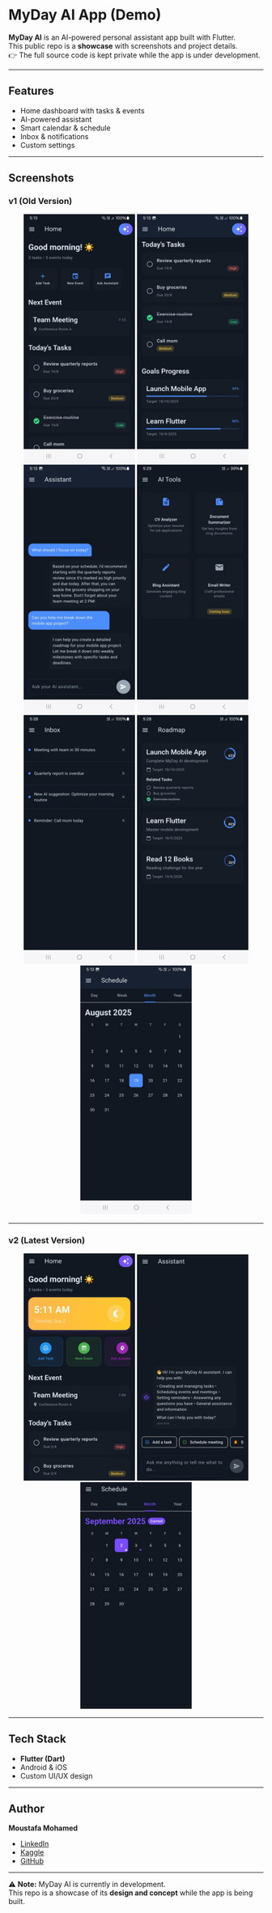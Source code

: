 # MyDay AI App (Demo)

**MyDay AI** is an AI-powered personal assistant app built with Flutter.  
This public repo is a **showcase** with screenshots and project details.  
👉 The full source code is kept private while the app is under development.

---

## Features
- Home dashboard with tasks & events  
- AI-powered assistant  
- Smart calendar & schedule  
- Inbox & notifications  
- Custom settings  

---

## Screenshots

### v1 (Old Version)

<p align="center">
  <img src="screenshots/v1/home.png" width="220" alt="Home v1" />
  <img src="screenshots/v1/home2.png" width="220" alt="Home (alt) v1" />
  <img src="screenshots/v1/ai-assistant.png" width="220" alt="AI Assistant v1" />
  <img src="screenshots/v1/ai-tools.png" width="220" alt="AI Tools v1" />
  <img src="screenshots/v1/inbox.png" width="220" alt="Inbox v1" />
  <img src="screenshots/v1/roadmap.png" width="220" alt="Roadmap v1" />
  <img src="screenshots/v1/schedule.png" width="220" alt="Schedule v1" />
</p>

---

### v2 (Latest Version)

<p align="center">
  <img src="screenshots/v2/home.png" width="220" alt="Home v2" />
  <img src="screenshots/v2/ai-assistant.png" width="220" alt="AI Assistant v2" />
  <img src="screenshots/v2/calender.png" width="220" alt="Calender v2" />
</p>

---

## Tech Stack
- **Flutter (Dart)**
- Android & iOS
- Custom UI/UX design

---

## Author
**Moustafa Mohamed**  
- [LinkedIn](https://www.linkedin.com/in/moustafamohamed01/)  
- [Kaggle](https://www.kaggle.com/moustafamohamed01)  
- [GitHub](https://github.com/MoustafaMohamed01)

---

⚠️ **Note:** MyDay AI is currently in development.  
This repo is a showcase of its **design and concept** while the app is being built.
